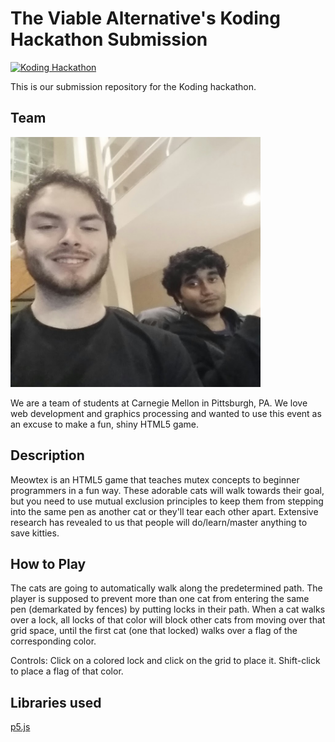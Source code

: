 # The Viable Alternative's Koding Hackathon Submission

[![Koding Hackathon](/images/badge.png?raw=true "Koding Hackathon")](https://koding.com/Hackathon)

This is our submission repository for the Koding hackathon. 

## Team
<img src="/2014-12-07.jpg" height="400px" width="400px">

We are a team of students at Carnegie Mellon in Pittsburgh, PA. We love web development and graphics processing and wanted to use this event as an excuse to make a fun, shiny HTML5 game.

## Description

Meowtex is an HTML5 game that teaches mutex concepts to beginner programmers in a fun way. These adorable cats will walk towards their goal, but you need to use mutual exclusion principles to keep them from stepping into the same pen as another cat or they'll tear each other apart. 
Extensive research has revealed to us that people will do/learn/master anything to save kitties. 

## How to Play

The cats are going to automatically walk along the predetermined path. The player is supposed to prevent more than one cat from entering the same pen (demarkated by fences) by putting locks in their path. When a cat walks over a lock, all locks of that color will block other cats from moving over that grid space, until the first cat (one that locked) walks over a flag of the corresponding color. 

Controls:
Click on a colored lock and click on the grid to place it. Shift-click to place a flag of that color. 

## Libraries used

[p5.js](http://p5js.org)
